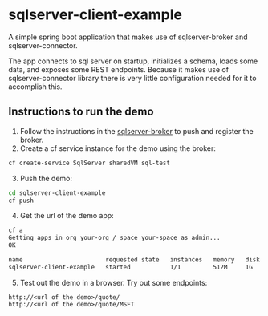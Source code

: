 # sqlserver-client-example
A simple spring boot application that makes use of sqlserver-broker and sqlserver-connector.

The app connects to sql server on startup, initializes a schema, loads some data, and exposes some REST endpoints. Because it makes use of sqlserver-connector library there is very little configuration needed for it to accomplish this.

## Instructions to run the demo
1. Follow the instructions in the [sqlserver-broker](https://github.com/cf-platform-eng/ms-sql-server-broker/tree/master/sqlserver-broker) to push and register the broker.
1. Create a cf service instance for the demo using the broker:
  ```bash  
  cf create-service SqlServer sharedVM sql-test 
  ```  
3. Push the demo:
  ```bash
  cd sqlserver-client-example
  cf push
  ```
4. Get the url of the demo app:
  ```bash
  cf a
  Getting apps in org your-org / space your-space as admin...
  OK
  
  name                       requested state   instances   memory   disk   urls
  sqlserver-client-example   started           1/1         512M     1G     sqlserver-client-example.your.domain
  ```
5. Test out the demo in a browser. Try out some endpoints:
```
http://<url of the demo>/quote/
http://<url of the demo>/quote/MSFT
```
